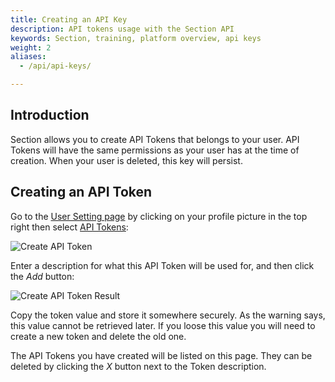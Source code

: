 ```yaml
---
title: Creating an API Key
description: API tokens usage with the Section API
keywords: Section, training, platform overview, api keys
weight: 2
aliases:
  - /api/api-keys/

---
```

## Introduction
Section allows you to create API Tokens that belongs to your user. 
API Tokens will have the same permissions as your user has at the time of creation. 
When your user is deleted, this key will persist.

## Creating an API Token

Go to the [User Setting page](https://aperture.section.io/new/configure/user) by clicking on your profile picture in the top right then select [API Tokens](https://aperture.section.io/new/configure/user/tokens):

![Create API Token](/docs/images/api-token-create.png)

Enter a description for what this API Token will be used for, and then click the *Add* button:

![Create API Token Result](/docs/images/api-token-create-after.png)

Copy the token value and store it somewhere securely. 
As the warning says, this value cannot be retrieved later. 
If you loose this value you will need to create a new token and delete the old one.

The API Tokens you have created will be listed on this page.
They can be deleted by clicking the *X* button next to the Token description.
